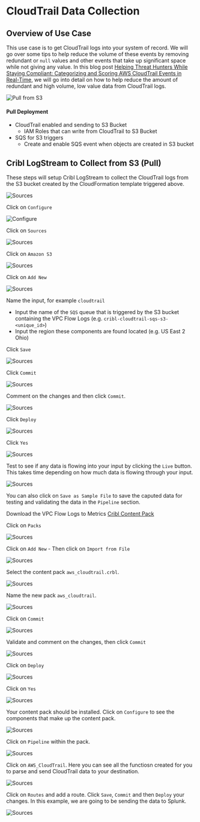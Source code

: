 # CloudTrail Data Collection


## Overview of Use Case
This use case is to get CloudTrail logs into your system of record. We will go over some tips to help reduce the volume of these events by removing redundant or `null` values and other events that take up significant space while not giving any value. In this blog post [Helping Threat Hunters While Staying Compliant: Categorizing and Scoring AWS CloudTrail Events in Real-Time](https://cribl.io/blog/threat-hunting-while-staying-compliant-categorizing-and-scoring-aws-cloudtrail-events-in-real-time/), we will go into detail on how to help reduce the amount of redundant and high volume, low value data from CloudTrail logs.

![Pull from S3](/architecture/Cribl_LS_S3_SQS_Collection.png) 
#### Pull Deployment
- CloudTrail enabled and sending to S3 Bucket
    - IAM Roles that can write from CloudTrail to S3 Bucket
- SQS for S3 triggers
    - Create and enable SQS event when objects are created in S3 bucket

## Cribl LogStream to Collect from S3 (Pull)


These steps will setup Cribl LogStream to collect the CloudTrail logs from the S3 bucket created by the CloudFormation template triggered above. 

![Sources](/screenshots/s3bucket/vpcflow/sqs-s3-cls-01.png)

Click on `Configure`

![Configure](/screenshots/s3bucket/s3dest/s3-dest-02.png)

Click on `Sources`

![Sources](/screenshots/s3bucket/vpcflow/sqs-s3-cls-01.png)

Click on `Amazon S3`

![Sources](/screenshots/s3bucket/vpcflow/sqs-s3-cls-02.png)

Click on `Add New`

![Sources](/screenshots/s3bucket/vpcflow/sqs-s3-cls-03.png)

Name the input, for example `cloudtrail`
- Input the name of the `SQS` queue that is triggered by the S3 bucket containing the VPC Flow Logs (e.g. `cribl-cloudtrail-sqs-s3-<unique_id>`)
- Input the region these components are found located (e.g. US East 2 Ohio)

Click `Save`

![Sources](/screenshots/s3bucket/cloudtrail/sqs-s3-cls-ct-01.png)

Click `Commit`

![Sources](/screenshots/s3bucket/cloudtrail/sqs-s3-cls-ct-02.png)

Comment on the changes and then click `Commit`.

![Sources](/screenshots/s3bucket/cloudtrail/sqs-s3-cls-ct-03.png)

Click `Deploy`

![Sources](/screenshots/s3bucket/cloudtrail/sqs-s3-cls-ct-04.png)

Click `Yes`

![Sources](/screenshots/s3bucket/cloudtrail/sqs-s3-cls-ct-05.png)

Test to see if any data is flowing into your input by clicking the `Live` button. This takes time depending on how much data is flowing through your input.

![Sources](/screenshots/s3bucket/cloudtrail/sqs-s3-cls-ct-06.png)

You can also click on `Save as Sample File` to save the caputed data for testing and validating the data in the `Pipeline` section.

Download the VPC Flow Logs to Metrics [Cribl Content Pack](/cribl/packs/aws_cloudtrail.crbl) 

Click on `Packs`

![Sources](/screenshots/s3bucket/vpcflow/sqs-s3-cls-11.png)

Click on `Add New`
    - Then click on `Import from File`

![Sources](/screenshots/s3bucket/vpcflow/sqs-s3-cls-12.png)

Select the content pack `aws_cloudtrail.crbl`.

![Sources](/screenshots/s3bucket/cloudtrail/sqs-s3-cls-ct-07.png)

Name the new pack `aws_cloudtrail`.

![Sources](/screenshots/s3bucket/cloudtrail/sqs-s3-cls-ct-08.png)

Click on `Commit` 

![Sources](/screenshots/s3bucket/cloudtrail/sqs-s3-cls-ct-09.png)

Validate and comment on the changes, then click `Commit`

![Sources](/screenshots/s3bucket/cloudtrail/sqs-s3-cls-ct-10.png)

Click on `Deploy`

![Sources](/screenshots/s3bucket/cloudtrail/sqs-s3-cls-ct-11.png)

Click on `Yes`

![Sources](/screenshots/s3bucket/cloudtrail/sqs-s3-cls-ct-12.png)

Your content pack should be installed. Click on `Configure` to see the components that make up the content pack.

![Sources](/screenshots/s3bucket/cloudtrail/sqs-s3-cls-ct-13.png)

Click on `Pipeline` within the pack.

![Sources](/screenshots/s3bucket/cloudtrail/sqs-s3-cls-ct-14.png)

Click on  `AWS_CloudTrail`. Here you can see all the functiosn created for you to parse and send CloudTrail data to your destination. 

![Sources](/screenshots/s3bucket/cloudtrail/sqs-s3-cls-ct-15.png)

Click on `Routes` and add a route. Click `Save`, `Commit` and then `Deploy` your changes. In this example, we are going to be sending the data to Splunk.

![Sources](/screenshots/s3bucket/cloudtrail/sqs-s3-cls-ct-16.png)